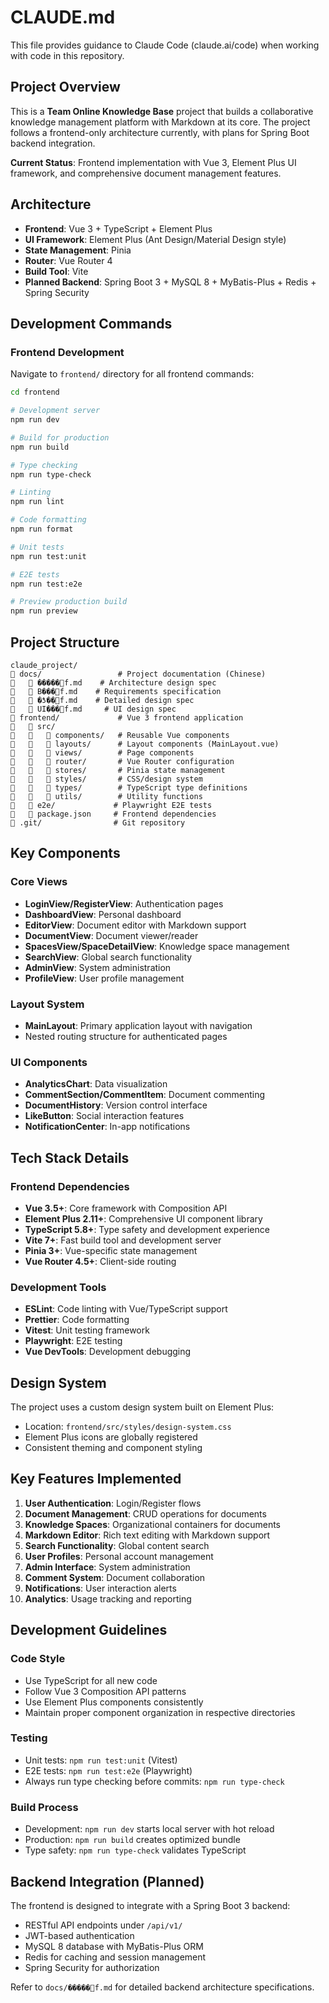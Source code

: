 # CLAUDE.md

This file provides guidance to Claude Code (claude.ai/code) when working with code in this repository.

## Project Overview

This is a **Team Online Knowledge Base** project that builds a collaborative knowledge management platform with Markdown at its core. The project follows a frontend-only architecture currently, with plans for Spring Boot backend integration.

**Current Status**: Frontend implementation with Vue 3, Element Plus UI framework, and comprehensive document management features.

## Architecture

- **Frontend**: Vue 3 + TypeScript + Element Plus
- **UI Framework**: Element Plus (Ant Design/Material Design style)
- **State Management**: Pinia
- **Router**: Vue Router 4
- **Build Tool**: Vite
- **Planned Backend**: Spring Boot 3 + MySQL 8 + MyBatis-Plus + Redis + Spring Security

## Development Commands

### Frontend Development
Navigate to `frontend/` directory for all frontend commands:

```bash
cd frontend

# Development server
npm run dev

# Build for production
npm run build

# Type checking
npm run type-check

# Linting
npm run lint

# Code formatting
npm run format

# Unit tests
npm run test:unit

# E2E tests
npm run test:e2e

# Preview production build
npm run preview
```

## Project Structure

```
claude_project/
   docs/                 # Project documentation (Chinese)
      �����f.md    # Architecture design spec
       B���f.md    # Requirements specification
      �ƾ��f.md    # Detailed design spec
      UI���f.md     # UI design spec
   frontend/             # Vue 3 frontend application
      src/
         components/   # Reusable Vue components
         layouts/      # Layout components (MainLayout.vue)
         views/        # Page components
         router/       # Vue Router configuration
         stores/       # Pinia state management
         styles/       # CSS/design system
         types/        # TypeScript type definitions
         utils/        # Utility functions
      e2e/             # Playwright E2E tests
      package.json     # Frontend dependencies
   .git/                # Git repository
```

## Key Components

### Core Views
- **LoginView/RegisterView**: Authentication pages
- **DashboardView**: Personal dashboard
- **EditorView**: Document editor with Markdown support
- **DocumentView**: Document viewer/reader
- **SpacesView/SpaceDetailView**: Knowledge space management
- **SearchView**: Global search functionality
- **AdminView**: System administration
- **ProfileView**: User profile management

### Layout System
- **MainLayout**: Primary application layout with navigation
- Nested routing structure for authenticated pages

### UI Components
- **AnalyticsChart**: Data visualization
- **CommentSection/CommentItem**: Document commenting
- **DocumentHistory**: Version control interface
- **LikeButton**: Social interaction features
- **NotificationCenter**: In-app notifications

## Tech Stack Details

### Frontend Dependencies
- **Vue 3.5+**: Core framework with Composition API
- **Element Plus 2.11+**: Comprehensive UI component library
- **TypeScript 5.8+**: Type safety and development experience
- **Vite 7+**: Fast build tool and development server
- **Pinia 3+**: Vue-specific state management
- **Vue Router 4.5+**: Client-side routing

### Development Tools
- **ESLint**: Code linting with Vue/TypeScript support
- **Prettier**: Code formatting
- **Vitest**: Unit testing framework
- **Playwright**: E2E testing
- **Vue DevTools**: Development debugging

## Design System

The project uses a custom design system built on Element Plus:
- Location: `frontend/src/styles/design-system.css`
- Element Plus icons are globally registered
- Consistent theming and component styling

## Key Features Implemented

1. **User Authentication**: Login/Register flows
2. **Document Management**: CRUD operations for documents
3. **Knowledge Spaces**: Organizational containers for documents
4. **Markdown Editor**: Rich text editing with Markdown support
5. **Search Functionality**: Global content search
6. **User Profiles**: Personal account management
7. **Admin Interface**: System administration
8. **Comment System**: Document collaboration
9. **Notifications**: User interaction alerts
10. **Analytics**: Usage tracking and reporting

## Development Guidelines

### Code Style
- Use TypeScript for all new code
- Follow Vue 3 Composition API patterns
- Use Element Plus components consistently
- Maintain proper component organization in respective directories

### Testing
- Unit tests: `npm run test:unit` (Vitest)
- E2E tests: `npm run test:e2e` (Playwright)
- Always run type checking before commits: `npm run type-check`

### Build Process
- Development: `npm run dev` starts local server with hot reload
- Production: `npm run build` creates optimized bundle
- Type safety: `npm run type-check` validates TypeScript

## Backend Integration (Planned)

The frontend is designed to integrate with a Spring Boot 3 backend:
- RESTful API endpoints under `/api/v1/`
- JWT-based authentication
- MySQL 8 database with MyBatis-Plus ORM
- Redis for caching and session management
- Spring Security for authorization

Refer to `docs/�����f.md` for detailed backend architecture specifications.